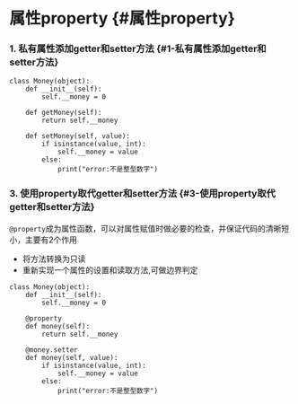 # 属性property {#属性property}

### 1. 私有属性添加getter和setter方法 {#1-私有属性添加getter和setter方法}

```
class Money(object):
    def __init__(self):
        self.__money = 0

    def getMoney(self):
        return self.__money

    def setMoney(self, value):
        if isinstance(value, int):
            self.__money = value
        else:
            print("error:不是整型数字")
```

### 3. 使用property取代getter和setter方法 {#3-使用property取代getter和setter方法}

`@property`成为属性函数，可以对属性赋值时做必要的检查，并保证代码的清晰短小，主要有2个作用

* 将方法转换为只读
* 重新实现一个属性的设置和读取方法,可做边界判定

```
class Money(object):
    def __init__(self):
        self.__money = 0

    @property
    def money(self):
        return self.__money

    @money.setter
    def money(self, value):
        if isinstance(value, int):
            self.__money = value
        else:
            print("error:不是整型数字")
```



